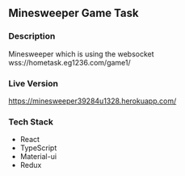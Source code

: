 ## Minesweeper Game Task

### **Description**

Minesweeper which is using the websocket wss://hometask.eg1236.com/game1/

### **Live Version**

https://minesweeper39284u1328.herokuapp.com/

### **Tech Stack**

- React
- TypeScript
- Material-ui
- Redux
